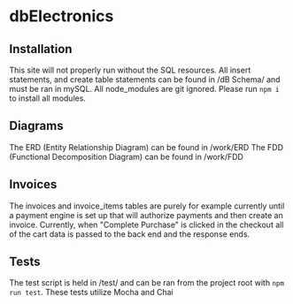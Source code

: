# dbElectronics

## Installation
This site will not properly run without the SQL resources. All insert statements, and create table statements can be found in /dB Schema/ and must be ran in mySQL. 
All node_modules are git ignored. Please run `npm i` to install all modules. 

## Diagrams
The ERD (Entity Relationship Diagram) can be found in /work/ERD
The FDD (Functional Decomposition Diagram) can be found in /work/FDD

## Invoices
The invoices and invoice_items tables are purely for example currently until a payment engine is set up that will authorize payments and then create an invoice. Currently, when "Complete Purchase" is clicked in the checkout all of the cart data is passed to the back end and the response ends.

## Tests
The test script is held in /test/ and can be ran from the project root with `npm run test`. These tests utilize Mocha and Chai